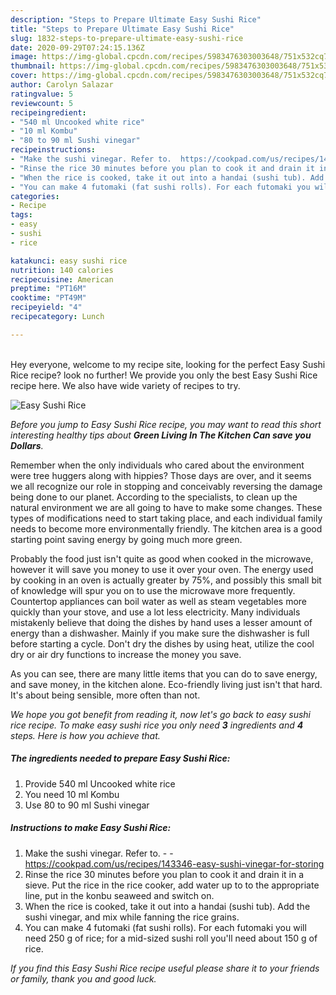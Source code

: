 ```yaml
---
description: "Steps to Prepare Ultimate Easy Sushi Rice"
title: "Steps to Prepare Ultimate Easy Sushi Rice"
slug: 1832-steps-to-prepare-ultimate-easy-sushi-rice
date: 2020-09-29T07:24:15.136Z
image: https://img-global.cpcdn.com/recipes/5983476303003648/751x532cq70/easy-sushi-rice-recipe-main-photo.jpg
thumbnail: https://img-global.cpcdn.com/recipes/5983476303003648/751x532cq70/easy-sushi-rice-recipe-main-photo.jpg
cover: https://img-global.cpcdn.com/recipes/5983476303003648/751x532cq70/easy-sushi-rice-recipe-main-photo.jpg
author: Carolyn Salazar
ratingvalue: 5
reviewcount: 5
recipeingredient:
- "540 ml Uncooked white rice"
- "10 ml Kombu"
- "80 to 90 ml Sushi vinegar"
recipeinstructions:
- "Make the sushi vinegar. Refer to.  https://cookpad.com/us/recipes/143346-easy-sushi-vinegar-for-storing"
- "Rinse the rice 30 minutes before you plan to cook it and drain it in a sieve. Put the rice in the rice cooker, add water up to to the  appropriate line, put in the konbu seaweed and switch on."
- "When the rice is cooked, take it out into a handai (sushi tub). Add the sushi vinegar, and mix while fanning the rice grains."
- "You can make 4 futomaki (fat sushi rolls). For each futomaki you will need 250 g of rice; for a mid-sized sushi roll you&#39;ll need about 150 g of rice."
categories:
- Recipe
tags:
- easy
- sushi
- rice

katakunci: easy sushi rice 
nutrition: 140 calories
recipecuisine: American
preptime: "PT16M"
cooktime: "PT49M"
recipeyield: "4"
recipecategory: Lunch

---
```

<br>
Hey everyone, welcome to my recipe site, looking for the perfect Easy Sushi Rice recipe? look no further! We provide you only the best Easy Sushi Rice recipe here. We also have wide variety of recipes to try.
<br>


![Easy Sushi Rice](https://img-global.cpcdn.com/recipes/5983476303003648/751x532cq70/easy-sushi-rice-recipe-main-photo.jpg)

<i>Before you jump to Easy Sushi Rice recipe, you may want to read this short interesting healthy tips about 
<strong>Green Living In The Kitchen Can save you Dollars</strong>.</i>
</br>

Remember when the only individuals who cared about the environment were tree huggers along with hippies? Those days are over, and it seems we all recognize our role in stopping and conceivably reversing the damage being done to our planet. According to the specialists, to clean up the natural environment we are all going to have to make some changes. These types of modifications need to start taking place, and each individual family needs to become more environmentally friendly. The kitchen area is a good starting point saving energy by going much more green.

Probably the food just isn't quite as good when cooked in the microwave, however it will save you money to use it over your oven. The energy used by cooking in an oven is actually greater by 75%, and possibly this small bit of knowledge will spur you on to use the microwave more frequently. Countertop appliances can boil water as well as steam vegetables more quickly than your stove, and use a lot less electricity. Many individuals mistakenly believe that doing the dishes by hand uses a lesser amount of energy than a dishwasher. Mainly if you make sure the dishwasher is full before starting a cycle. Don't dry the dishes by using heat, utilize the cool dry or air dry functions to increase the money you save.

As you can see, there are many little items that you can do to save energy, and save money, in the kitchen alone. Eco-friendly living just isn't that hard. It's about being sensible, more often than not.


<i>We hope you got benefit from reading it, now let's go back to easy sushi rice recipe. To make easy sushi rice you only need <strong>3</strong> ingredients and <strong>4</strong> steps. Here is how you achieve that.
</i>

##### The ingredients needed to prepare Easy Sushi Rice:

1. Provide 540 ml Uncooked white rice
1. You need 10 ml Kombu
1. Use 80 to 90 ml Sushi vinegar


##### Instructions to make Easy Sushi Rice:

1. Make the sushi vinegar. Refer to. -  - https://cookpad.com/us/recipes/143346-easy-sushi-vinegar-for-storing
1. Rinse the rice 30 minutes before you plan to cook it and drain it in a sieve. Put the rice in the rice cooker, add water up to to the  appropriate line, put in the konbu seaweed and switch on.
1. When the rice is cooked, take it out into a handai (sushi tub). Add the sushi vinegar, and mix while fanning the rice grains.
1. You can make 4 futomaki (fat sushi rolls). For each futomaki you will need 250 g of rice; for a mid-sized sushi roll you&#39;ll need about 150 g of rice.


<i>If you find this Easy Sushi Rice recipe useful please share it to your friends or family, thank you and good luck.</i>

